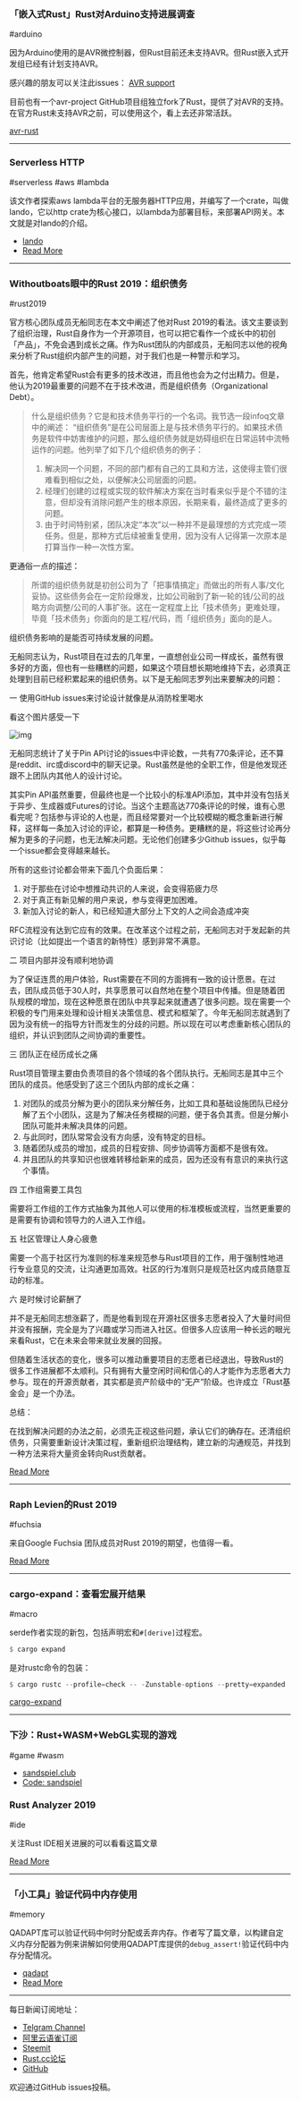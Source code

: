### 「嵌入式Rust」Rust对Arduino支持进展调查

#arduino

因为Arduino使用的是AVR微控制器，但Rust目前还未支持AVR。但Rust嵌入式开发组已经有计划支持AVR。

感兴趣的朋友可以关注此issues： [AVR support](https://github.com/rust-embedded/wg/issues/3)

目前也有一个avr-project GitHub项目组独立fork了Rust，提供了对AVR的支持。在官方Rust未支持AVR之前，可以使用这个，看上去还非常活跃。

[avr-rust](https://github.com/avr-rust)

---

### Serverless HTTP

#serverless #aws #lambda

该文作者探索aws lambda平台的无服务器HTTP应用，并编写了一个crate，叫做lando，它以http crate为核心接口，以lambda为部署目标，来部署API网关。本文就是对lando的介绍。

- [lando](https://github.com/softprops/lando)
- [Read More](https://medium.com/@softprops/serverless-http-9a58f9b2df60)

---

### Withoutboats眼中的Rust 2019：组织债务

#rust2019

官方核心团队成员无船同志在本文中阐述了他对Rust 2019的看法。该文主要谈到了组织治理，Rust自身作为一个开源项目，也可以把它看作一个成长中的初创「产品」，不免会遇到成长之痛。作为Rust团队的内部成员，无船同志以他的视角来分析了Rust组织内部产生的问题，对于我们也是一种警示和学习。

首先，他肯定希望Rust会有更多的技术改进，而且他也会为之付出精力。但是，他认为2019最重要的问题不在于技术改进，而是组织债务（Organizational Debt）。

> 什么是组织债务？它是和技术债务平行的一个名词。我节选一段infoq文章中的阐述：
> “组织债务”是在公司层面上是与技术债务平行的。如果技术债务是软件中妨害维护的问题，那么组织债务就是妨碍组织在日常运转中流畅运作的问题。他列举了如下几个组织债务的例子：
> 1. 解决同一个问题，不同的部门都有自己的工具和方法，这使得主管们很难看到相似之处，以便解决公司层面的问题。
> 2. 经理们创建的过程或实现的软件解决方案在当时看来似乎是个不错的注意，但却没有消除问题产生的根本原因，长期来看，最终造成了更多的问题。
> 3. 由于时间特别紧，团队决定“本次”以一种并不是最理想的方式完成一项任务。但是，那种方式后续被重复使用，因为没有人记得第一次原本是打算当作一种一次性方案。

更通俗一点的描述：

> 所谓的组织债务就是初创公司为了「把事情搞定」而做出的所有人事/文化妥协。这些债务会在一定阶段爆发，比如公司融到了新一轮的钱/公司的战略方向调整/公司的人事扩张。这在一定程度上比「技术债务」更难处理，毕竟「技术债务」你面向的是工程/代码，而「组织债务」面向的是人。

组织债务影响的是能否可持续发展的问题。

无船同志认为，Rust项目在过去的几年里，一直想创业公司一样成长，虽然有很多好的方面，但也有一些糟糕的问题，如果这个项目想长期地维持下去，必须真正处理到目前已经积累起来的组织债务。以下是无船同志罗列出来要解决的问题：

一 使用GitHub issues来讨论设计就像是从消防栓里喝水

看这个图片感受一下

![img](https://wx3.sinaimg.cn/mw690/71684decly1fy9mq3r7zgj20fy07ctdq.jpg)

无船同志统计了关于Pin API讨论的issues中评论数，一共有770条评论，还不算是reddit、irc或discord中的聊天记录。Rust虽然是他的全职工作，但是他发现还跟不上团队内其他人的设计讨论。

其实Pin API虽然重要，但最终也是一个比较小的标准API添加，其中并没有包括关于异步、生成器或Futures的讨论。当这个主题高达770条评论的时候，谁有心思看完呢？包括参与评论的人也是，而且经常要对一个比较模糊的概念重新进行解释，这样每一条加入讨论的评论，都算是一种债务。更糟糕的是，将这些讨论再分解为更多的子问题，也无法解决问题。无论他们创建多少Github issues，似乎每一个issue都会变得越来越长。

所有的这些讨论都会带来下面几个负面后果：

1. 对于那些在讨论中想推动共识的人来说，会变得筋疲力尽
2. 对于真正有新见解的用户来说，参与变得更加困难。
3. 新加入讨论的新人，和已经知道大部分上下文的人之间会造成冲突

RFC流程没有达到它应有的效果。在改革这个过程之前，无船同志对于发起新的共识讨论（比如提出一个语言的新特性）感到非常不满意。

二 项目内部并没有顺利地协调

为了保证连贯的用户体验，Rust需要在不同的方面拥有一致的设计愿景。在过去，团队成员低于30人时，共享愿景可以自然地在整个项目中传播。但是随着团队规模的增加，现在这种愿景在团队中共享起来就遭遇了很多问题。现在需要一个积极的专门用来处理和设计相关决策信息、模式和框架了。今年无船同志就遇到了因为没有统一的指导方针而发生的分歧的问题。所以现在可以考虑重新核心团队的组织，并认识到团队之间协调的重要性。

三 团队正在经历成长之痛

Rust项目管理主要由负责项目的各个领域的各个团队执行。无船同志是其中三个团队的成员。他感受到了这三个团队内部的成长之痛：

1. 对团队的成员分解为更小的团队来分解任务，比如工具和基础设施团队已经分解了五个小团队，这是为了解决任务模糊的问题，便于各负其责。但是分解小团队可能并未解决具体的问题。
2. 与此同时，团队常常会没有方向感，没有特定的目标。
3. 随着团队成员的增加，成员的日程安排、同步协调等方面都不是很有效。
4. 并且团队的共享知识也很难转移给新来的成员，因为还没有有意识的来执行这个事情。

四  工作组需要工具包

需要将工作组的工作方式抽象为其他人可以使用的标准模板或流程，当然更重要的是需要有协调和领导力的人进入工作组。

五 社区管理让人身心疲惫

需要一个高于社区行为准则的标准来规范参与Rust项目的工作，用于强制性地进行专业意见的交流，让沟通更加高效。社区的行为准则只是规范社区内成员随意互动的标准。

六  是时候讨论薪酬了

并不是无船同志想涨薪了，而是他看到现在开源社区很多志愿者投入了大量时间但并没有报酬，完全是为了兴趣或学习而进入社区。但很多人应该用一种长远的眼光来看Rust，它在未来会带来就业发展的回报。

但随着生活状态的变化，很多可以推动重要项目的志愿者已经退出，导致Rust的很多工作进展都不太顺利。只有拥有大量空闲时间和信心的人才能作为志愿者大力参与。现在的开源贡献者，其实都是资产阶级中的“无产”阶级。也许成立「Rust基金会」是一个办法。

总结：

在找到解决问题的办法之前，必须先正视这些问题，承认它们的确存在。还清组织债务，只需要重新设计决策过程，重新组织治理结构，建立新的沟通规范，并找到一种方法来将大量资金转向Rust贡献者。

[Read More](https://boats.gitlab.io/blog/post/rust-2019/)

---

### Raph Levien的Rust 2019

#fuchsia

来自Google  Fuchsia 团队成员对Rust 2019的期望，也值得一看。

[Read More](https://raphlinus.github.io/rust/2018/12/16/rust-2019.html)

---

### cargo-expand：查看宏展开结果

#macro

serde作者实现的新包，包括声明宏和`#[derive]`过程宏。

```rust
$ cargo expand
```

是对rustc命令的包装：

```rust
$ cargo rustc --profile=check -- -Zunstable-options --pretty=expanded
```

[cargo-expand](https://github.com/dtolnay/cargo-expand)

---

### 下沙：Rust+WASM+WebGL实现的游戏

#game #wasm

- [sandspiel.club](https://sandspiel.club/)
- [Code: sandspiel](https://github.com/maxbittker/sandspiel)

### Rust Analyzer 2019

#ide

关注Rust IDE相关进展的可以看看这篇文章

[Read More](https://ferrous-systems.com/blog/rust-analyzer-2019/)

---

### 「小工具」验证代码中内存使用

#memory 

QADAPT库可以验证代码中何时分配或丢弃内存。作者写了篇文章，以构建自定义内存分配器为例来讲解如何使用QADAPT库提供的`debug_assert!`验证代码中内存分配情况。

- [qadapt](https://github.com/bspeice/qadapt)
- [Read More](https://speice.io/2018/12/allocation-safety.html)

---

每日新闻订阅地址：

- [Telgram Channel](https://t.me/rust_daily_news )
- [阿里云语雀订阅](https://www.yuque.com/chaosbot/rustnews)
- [Steemit](https://steemit.com/@blackanger)
- [Rust.cc论坛](https://rust.cc)
- [GitHub](https://github.com/RustStudy/rust_daily_news)

欢迎通过GitHub issues投稿。
